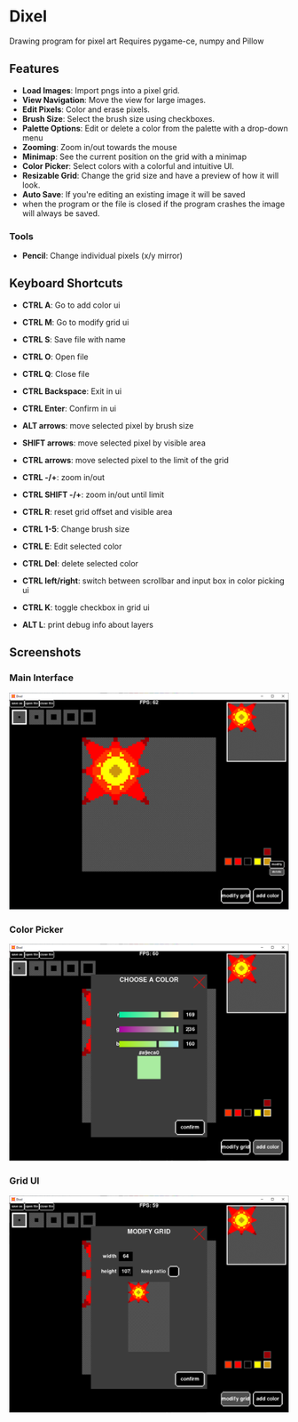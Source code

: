 # Dixel

Drawing program for pixel art
Requires pygame-ce, numpy and Pillow

## Features

- **Load Images**: Import pngs into a pixel grid.
- **View Navigation**: Move the view for large images.
- **Edit Pixels**: Color and erase pixels.
- **Brush Size**: Select the brush size using checkboxes.
- **Palette Options**: Edit or delete a color from the palette with a drop-down menu
- **Zooming**: Zoom in/out towards the mouse
- **Minimap**: See the current position on the grid with a minimap
- **Color Picker**: Select colors with a colorful and intuitive UI.
- **Resizable Grid**: Change the grid size and have a preview of how it will look.
- **Auto Save**: If you're editing an existing image it will be saved
- when the program or the file is closed if the program crashes the image will always be saved.

### Tools

- **Pencil**: Change individual pixels (x/y mirror)

## Keyboard Shortcuts

- **CTRL A**: Go to add color ui
- **CTRL M**: Go to modify grid ui
- **CTRL S**: Save file with name
- **CTRL O**: Open file
- **CTRL Q**: Close file
- **CTRL Backspace**: Exit in ui
- **CTRL Enter**: Confirm in ui

- **ALT arrows**: move selected pixel by brush size
- **SHIFT arrows**: move selected pixel by visible area
- **CTRL arrows**: move selected pixel to the limit of the grid
- **CTRL -/+**: zoom in/out
- **CTRL SHIFT -/+**: zoom in/out until limit
- **CTRL R**: reset grid offset and visible area

- **CTRL 1-5**: Change brush size
- **CTRL E**: Edit selected color
- **CTRL Del**: delete selected color

- **CTRL left/right**: switch between scrollbar and input box in color picking ui
- **CTRL K**: toggle checkbox in grid ui

- **ALT L**: print debug info about layers

## Screenshots

### Main Interface

![Main Interface](screenshots/main_interface.png)

### Color Picker

![Choosing Color](screenshots/color_picker.png)

### Grid UI

![Resizing Grid](screenshots/grid_ui.png)
